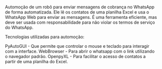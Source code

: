 Automoção de um robô para enviar mensagens de cobrança no WhatsApp de forma automatizada. Ele lê os contatos de uma planilha Excel e usa o WhatsApp Web para enviar as mensagens. É uma ferramenta eficiente, mas deve ser usada com responsabilidade para não violar os termos de serviço do WhatsApp.

Tecnologias utilizadas para automoção:

PyAutoGUI - Que permite que controlar o mouse e teclado para interagir com a interface.
WebBrowser - Para abrir o whatsapp com o link utilizando o navegador padrão.
OpenpyXL - Para facilitar o acesso de contatos a partir de uma planilha do Excel.
